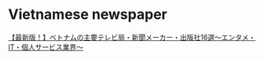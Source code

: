 # Vietnamese newspaper

[【最新版！】ベトナムの主要テレビ局・新聞メーカー・出版社16選〜エンタメ・IT・個人サービス業界〜](https://bizlab.sg/magazine/blog/2022/09/26/vietnam-main-media/#index_id6)